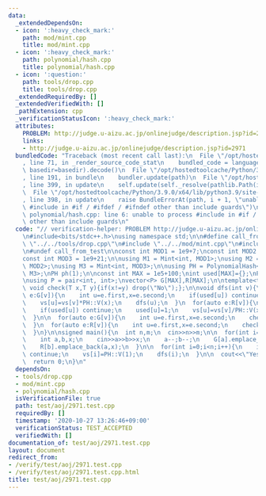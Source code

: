 ```yaml
---
data:
  _extendedDependsOn:
  - icon: ':heavy_check_mark:'
    path: mod/mint.cpp
    title: mod/mint.cpp
  - icon: ':heavy_check_mark:'
    path: polynomial/hash.cpp
    title: polynomial/hash.cpp
  - icon: ':question:'
    path: tools/drop.cpp
    title: tools/drop.cpp
  _extendedRequiredBy: []
  _extendedVerifiedWith: []
  _pathExtension: cpp
  _verificationStatusIcon: ':heavy_check_mark:'
  attributes:
    PROBLEM: http://judge.u-aizu.ac.jp/onlinejudge/description.jsp?id=2971
    links:
    - http://judge.u-aizu.ac.jp/onlinejudge/description.jsp?id=2971
  bundledCode: "Traceback (most recent call last):\n  File \"/opt/hostedtoolcache/Python/3.9.0/x64/lib/python3.9/site-packages/onlinejudge_verify/documentation/build.py\"\
    , line 71, in _render_source_code_stat\n    bundled_code = language.bundle(stat.path,\
    \ basedir=basedir).decode()\n  File \"/opt/hostedtoolcache/Python/3.9.0/x64/lib/python3.9/site-packages/onlinejudge_verify/languages/cplusplus.py\"\
    , line 191, in bundle\n    bundler.update(path)\n  File \"/opt/hostedtoolcache/Python/3.9.0/x64/lib/python3.9/site-packages/onlinejudge_verify/languages/cplusplus_bundle.py\"\
    , line 399, in update\n    self.update(self._resolve(pathlib.Path(included), included_from=path))\n\
    \  File \"/opt/hostedtoolcache/Python/3.9.0/x64/lib/python3.9/site-packages/onlinejudge_verify/languages/cplusplus_bundle.py\"\
    , line 398, in update\n    raise BundleErrorAt(path, i + 1, \"unable to process\
    \ #include in #if / #ifdef / #ifndef other than include guards\")\nonlinejudge_verify.languages.cplusplus_bundle.BundleErrorAt:\
    \ polynomial/hash.cpp: line 6: unable to process #include in #if / #ifdef / #ifndef\
    \ other than include guards\n"
  code: "// verification-helper: PROBLEM http://judge.u-aizu.ac.jp/onlinejudge/description.jsp?id=2971\n\
    \n#include<bits/stdc++.h>\nusing namespace std;\n\n#define call_from_test\n#include\
    \ \"../../tools/drop.cpp\"\n#include \"../../mod/mint.cpp\"\n#include \"../../polynomial/hash.cpp\"\
    \n#undef call_from_test\n\nconst int MOD1 = 1e9+7;\nconst int MOD2 = 1e9+9;\n\
    const int MOD3 = 1e9+21;\n\nusing M1 = Mint<int, MOD1>;\nusing M2 = Mint<int,\
    \ MOD2>;\nusing M3 = Mint<int, MOD3>;\n\nusing PH = PolynomialHash<int, M1, M2,\
    \ M3>;\nPH ph(1);\n\nconst int MAX = 1e5+100;\nint used[MAX]={};\nPH::V vs[MAX];\n\
    \nusing P = pair<int, int>;\nvector<P> G[MAX],R[MAX];\n\ntemplate<typename T>\
    \ void check(T x,T y){if(x!=y) drop(\"No\");};\n\nvoid dfs(int v){\n  for(auto\
    \ e:G[v]){\n    int u=e.first,x=e.second;\n    if(used[u]) continue;\n    used[u]=1;\n\
    \    vs[u]=vs[v]*PH::V(x);\n    dfs(u);\n  }\n  for(auto e:R[v]){\n    int u=e.first,x=e.second;\n\
    \    if(used[u]) continue;\n    used[u]=1;\n    vs[u]=vs[v]/PH::V(x);\n    dfs(u);\n\
    \  }\n\n  for(auto e:G[v]){\n    int u=e.first,x=e.second;\n    check(vs[u],vs[v]*PH::V(x));\n\
    \  }\n  for(auto e:R[v]){\n    int u=e.first,x=e.second;\n    check(vs[u],vs[v]/PH::V(x));\n\
    \  }\n}\n\nsigned main(){\n  int n,m;\n  cin>>n>>m;\n\n  for(int i=0;i<m;i++){\n\
    \    int a,b,x;\n    cin>>a>>b>>x;\n    a--;b--;\n    G[a].emplace_back(b,x);\n\
    \    R[b].emplace_back(a,x);\n  }\n\n  for(int i=0;i<n;i++){\n    if(used[i])\
    \ continue;\n    vs[i]=PH::V(1);\n    dfs(i);\n  }\n\n  cout<<\"Yes\"<<endl;\n\
    \  return 0;\n}\n"
  dependsOn:
  - tools/drop.cpp
  - mod/mint.cpp
  - polynomial/hash.cpp
  isVerificationFile: true
  path: test/aoj/2971.test.cpp
  requiredBy: []
  timestamp: '2020-10-27 13:26:46+09:00'
  verificationStatus: TEST_ACCEPTED
  verifiedWith: []
documentation_of: test/aoj/2971.test.cpp
layout: document
redirect_from:
- /verify/test/aoj/2971.test.cpp
- /verify/test/aoj/2971.test.cpp.html
title: test/aoj/2971.test.cpp
---
```

